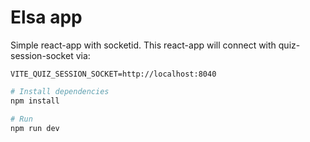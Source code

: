 # Elsa app

Simple react-app with socketid.
This react-app will connect with quiz-session-socket via:

```.env
VITE_QUIZ_SESSION_SOCKET=http://localhost:8040
```

```bash
# Install dependencies
npm install
```

```bash
# Run
npm run dev
```
